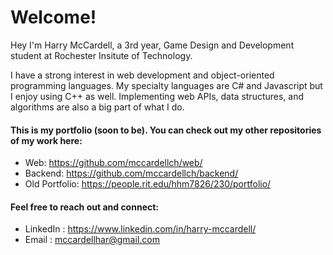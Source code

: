 # Welcome!

Hey I'm Harry McCardell, a 3rd year, Game Design and Development student at Rochester Insitute of Technology. 
 
I have a strong interest in web development and object-oriented programming languages. My specialty languages are C# and Javascript but I enjoy using C++ as well. Implementing web APIs, data structures, and algorithms are also a big part of what I do. 

#### This is my portfolio (soon to be). You can check out my other repositories of my work here:
- Web: https://github.com/mccardellch/web/
- Backend: https://github.com/mccardellch/backend/
- Old Portfolio: https://people.rit.edu/hhm7826/230/portfolio/


#### Feel free to reach out and connect:
- LinkedIn :  https://www.linkedin.com/in/harry-mccardell/
- Email : mccardellhar@gmail.com
